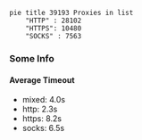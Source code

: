 
```mermaid
pie title 39193 Proxies in list
    "HTTP" : 28102
    "HTTPS": 10480
    "SOCKS" : 7563
```

### Some Info
#### Average Timeout

- mixed: 4.0s
- http: 2.3s
- https: 8.2s
- socks: 6.5s
